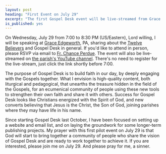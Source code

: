 ```yaml
---
layout: post
heading: "First Event on July 29"
excerpt: "The first Gospel Desk event will be live-streamed from Grace Edgeworth tomorrow evening."
is_published: yes
---
```


On Wednesday, July 29 from 7:00 to 8:30 PM (US/Eastern), Lord willing, I will
be speaking at [Grace Edgeworth](https://www.edgeworthanglican.com/), PA,
sharing about the [Twelve
Believers](https://www.gospeldesk.org/the-twelve-believers/) and Gospel Desk in
general. If you'd like to attend in person, please RSVP via email to [Fr.
Chance Perdue](mailto:chance@edgeworthanglican.com). The event will also be
live-streamed on [the parish's YouTube
channel](https://www.youtube.com/channel/UCI-PG998Cfc9Gpq6XXgd2Zw).  There's no
need to register for the live-stream, just click the link shortly before 7:00.

The purpose of Gospel Desk is to build faith in our day, by deeply engaging
with the Gospels together. What I envision is high-quality content, both
liturgical and pedagogical, that unearths the treasure hidden in the field of
the Gospels, for an ecumenical community of people using these new tools to
strengthen their own faith and share it with others. Success for Gospel Desk
looks like Christians energized with the Spirit of God, and new converts
believing that Jesus is the Christ, the Son of God, joining parishes where they
may have life in his name.

Since starting Gospel Desk last October, I have been focused on setting up a
website and email list, and on laying the groundwork for some longer-term
publishing projects. My prayer with this first pilot event on July 29 is that
God will start to bring together a community of people who share the vision of
Gospel Desk and are ready to work together to achieve it. If you are
interested, please join me on July 29. And please pray for me, a sinner.
